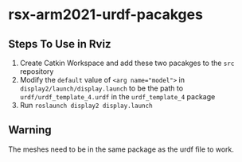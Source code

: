 # rsx-arm2021-urdf-pacakges

## Steps To Use in Rviz

1. Create Catkin Workspace and add these two pacakges to the `src` repository
2. Modify the `default` value of `<arg name="model">` in `display2/launch/display.launch` to be the path to `urdf/urdf_template_4.urdf` in the `urdf_template_4` package
3. Run `roslaunch display2 display.launch`

## Warning

The meshes need to be in the same package as the urdf file to work.
